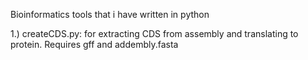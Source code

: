 Bioinformatics tools that i have written in python  


1.) createCDS.py: for extracting CDS from assembly and translating to protein. Requires gff  and addembly.fasta 
